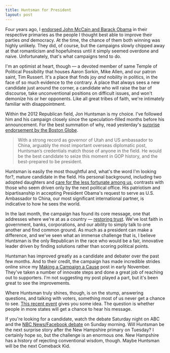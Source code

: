 ```yaml
--- 
title: Huntsman for President
layout: post
---
```

Four years ago, I [endorsed John McCain and Barack Obama](/2008/01/02/election-season-my-endorsements/) in their respective primaries as the people I thought best able to improve their parties _and_ democracy. At the time, the chance of them both winning was highly unlikely. They did, of course, but the campaigns slowly chipped away at that romanticism and hopefulness until it simply seemed overdone and naive. Unfortunately, that's what campaigns tend to do.

I'm an optimist at heart, though — a devoted member of same Temple of Political Possibility that houses Aaron Sorkin, Mike Allen, and our patron saint, Tim Russert. It's a place that finds joy _and_ nobility in politics, in the face of so much evidence to the contrary. A place that always sees a new candidate just around the corner, a candidate who will raise the bar of discourse, take unconventional positions on difficult issues, and won't demonize his or her opponents. Like all great tribes of faith, we're intimately familiar with disappointment.

Within the 2012 Republican field, Jon Huntsman is my choice. I've followed him and his campaign closely since the speculation-filled months before his announcement. For the best summation of why, read yesterday's [surprise endorsement by the Boston Globe](http://b.globe.com/yVhiLt).

> With a strong record as governor of Utah and US ambassador to China, arguably the most important overseas diplomatic post, Huntsman’s credentials match those of anyone in the field. He would be the best candidate to seize this moment in GOP history, and the best-prepared to be president.

Huntsman is easily the most thoughtful and, what's the word I'm looking for?, mature candidate in the field. His personal background, including two adopted daughters and [care for the less fortunate among us](http://bit.ly/zgO5IA), contrasts with those who seem driven only by the next political office. His patriotism and bipartisanship in accepting President Obama's request to serve as U.S. Ambassador to China, our most significant international partner, is indicative to how he sees the world.

In the last month, the campaign has found its core message, one that addresses where we're at as a country — [restoring trust](http://www.jon2012.com/trust). We've lost faith in government, banks, corporations, and our ability to simply talk to one another and find common ground. As much as a president can make a difference, and we've seen what an immense challenge that is, I believe Huntsman is the only Republican in the race who would be a fair, innovative leader driven by finding solutions rather than scoring political points.

Huntsman has improved greatly as a candidate and debater over the past few months. And to their credit, the campaign has made incredible strides online since my [Making a Campaign a Cause](http://brianbailey.me/2011/11/05/making-a-campaign-a-cause/) post in early November. They've taken a number of innovate steps and done a great job of reaching out to supporters. I'm not suggesting my post played a part, but it's been great to see the improvements.

Where Huntsman truly shines, though, is on the stump, answering questions, and talking with voters, something most of us never get a chance to see. [This recent event](http://www.c-span.org/Events/Jon-Huntsman-Continues-NH-Campaign-in-State-Capital/10737426889/) gives you some idea. The question is whether people in more states will get a chance to hear his message.

If you're looking for a candidate, watch the debate Saturday night on ABC and the [NBC News/Facebook debate](https://www.facebook.com/MeetThePress) on Sunday morning. Will Huntsman be the next surprise story after the New Hampshire primary on Tuesday? I certainly hope so, but the challenge is an enormous one. New Hampshire has a history of rejecting conventional wisdom, though. Maybe Huntsman will be the next Comeback Kid.